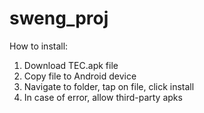 # sweng_proj

How to install:
1. Download TEC.apk file
2. Copy file to Android device
3. Navigate to folder, tap on file, click install
4. In case of error, allow third-party apks
